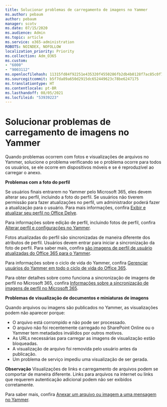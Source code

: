 ```yaml
---
title: Solucionar problemas de carregamento de imagens no Yammer
ms.author: pebaum
author: pebaum
manager: scotv
ms.date: 07/15/2020
ms.audience: Admin
ms.topic: article
ms.service: o365-administration
ROBOTS: NOINDEX, NOFOLLOW
localization_priority: Priority
ms.collection: Adm_O365
ms.custom:
- "6000"
- "9003112"
ms.openlocfilehash: 11315fd84f92251e435320f4550286fb2db4b0128f7ac85c0f79972e3f7fd203
ms.sourcegitcommit: b5f7da89a650d2915dc652449623c78be6247175
ms.translationtype: HT
ms.contentlocale: pt-BR
ms.lasthandoff: 08/05/2021
ms.locfileid: "53939223"
---
```

# <a name="troubleshoot-image-loading-issues-in-yammer"></a>Solucionar problemas de carregamento de imagens no Yammer

Quando problemas ocorrem com fotos e visualizações de arquivos no Yammer, solucione o problema verificando se o problema ocorre para todos os usuários, se ele ocorre em dispositivos móveis e se é reproduzível ao carregar o anexo.  

**Problemas com a foto do perfil**  

Se usuários finais entrarem no Yammer pelo Microsoft 365, eles devem alterar seu perfil, incluindo a foto do perfil. Se usuários não tiverem permissão para fazer atualizações no perfil, um administrador poderá fazer a atualização para o usuário. Para mais informações, confira [Exibir e atualizar seu perfil no Office Delve](https://support.microsoft.com/office/view-and-update-your-profile-in-office-delve-4e84343b-eedf-45a1-aeb9-8627ccca14ba).

Para informações sobre edição de perfil, incluindo fotos de perfil, confira [Alterar perfil e configurações no Yammer](https://support.microsoft.com/office/classic-yammer-change-my-yammer-profile-and-settings-a3aeca0e-de34-4897-9b59-de6516542851). 

Fotos atualizadas do perfil são sincronizadas de maneira diferente dos atributos de perfil. Usuários devem entrar para iniciar a sincronização da foto de perfil. Para saber mais, confira [são imagens de perfil de usuário atualizadas do Office 365 para o Yammer](https://docs.microsoft.com/yammer/manage-yammer-users/manage-users-across-their-lifecycle#q-are-user-profile-pictures-updated-from-office-365-to-yammer).

Para informações sobre o ciclo de vida do Yammer, confira [Gerenciar usuários do Yammer em todo o ciclo de vida do Office 365](https://docs.microsoft.com/yammer/manage-yammer-users/manage-users-across-their-lifecycle).  

Para obter detalhes sobre como funciona a sincronização de imagens de perfil no Microsoft 365, confira [Informações sobre a sincronização de imagens de perfil no Microsoft 365](https://support.microsoft.com/office/information-about-profile-picture-synchronization-in-microsoft-365-20594d76-d054-4af4-a660-401133e3d48a).  

**Problemas de visualização de documentos e miniaturas de imagens**  

Quando arquivos ou imagens são publicados no Yammer, as visualizações podem não aparecer porque: 

- O arquivo está corrompido e não pode ser processado.
- O arquivo não foi recentemente carregado no SharePoint Online ou o Yammer tem metadados inválidos por outros motivos.
- As URLs necessárias para carregar as imagens de visualização estão bloqueadas.
- A visualização de arquivo foi removida pelo usuário antes da publicação.
- Um problema de serviço impediu uma visualização de ser gerada.

**Observação** Visualizações de links e carregamento de arquivos podem se comportar de maneira diferente. Links para arquivos na internet ou links que requerem autenticação adicional podem não ser exibidos corretamente.

Para saber mais, confira [Anexar um arquivo ou imagem a uma mensagem no Yammer](https://support.microsoft.com/office/attach-a-file-or-image-to-a-yammer-message-f576d4d1-ad66-4ce4-9c43-46cf75978dbf). 